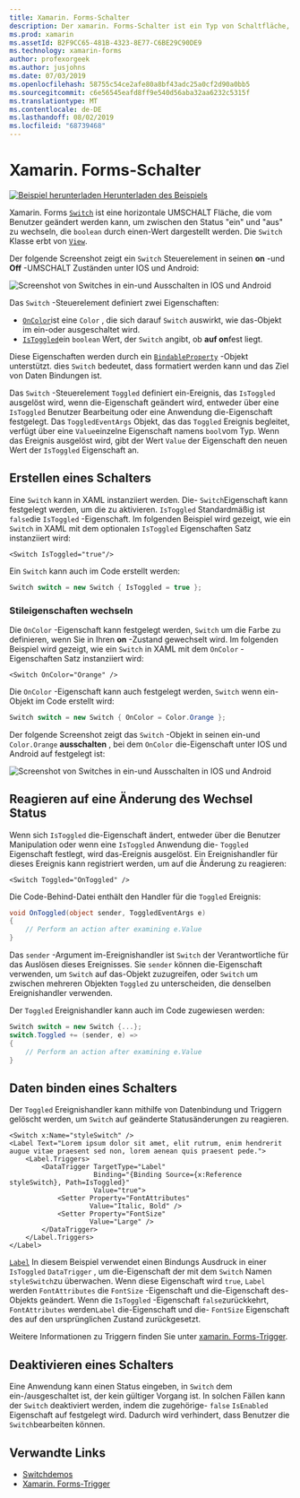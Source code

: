 ```yaml
---
title: Xamarin. Forms-Schalter
description: Der xamarin. Forms-Schalter ist ein Typ von Schaltfläche, der vom Benutzer geändert werden kann, um zwischen den Zuständen ein-und auszuschalten. In diesem Artikel wird erläutert, wie Sie die Switch-Klasse verwenden, um ein umschlendes Benutzeroberflächen Element anzuzeigen.
ms.prod: xamarin
ms.assetId: B2F9CC65-481B-4323-8E77-C6BE29C90DE9
ms.technology: xamarin-forms
author: profexorgeek
ms.author: jusjohns
ms.date: 07/03/2019
ms.openlocfilehash: 58755c54ce2afe80a8bf43adc25a0cf2d90a0bb5
ms.sourcegitcommit: c6e56545eafd8ff9e540d56aba32aa6232c5315f
ms.translationtype: MT
ms.contentlocale: de-DE
ms.lasthandoff: 08/02/2019
ms.locfileid: "68739468"
---
```

# <a name="xamarinforms-switch"></a>Xamarin. Forms-Schalter

[![Beispiel herunterladen](~/media/shared/download.png) Herunterladen des Beispiels](https://docs.microsoft.com/samples/xamarin/xamarin-forms-samples/userinterface-switchdemos/)

Xamarin. Forms [`Switch`](xref:Xamarin.Forms.Switch) ist eine horizontale UMSCHALT Fläche, die vom Benutzer geändert werden kann, um zwischen den Status "ein" und "aus" zu wechseln, die `boolean` durch einen-Wert dargestellt werden. Die `Switch` Klasse erbt von [`View`](xref:Xamarin.Forms.View).

Der folgende Screenshot zeigt ein `Switch` Steuerelement in seinen **on** -und **Off** -UMSCHALT Zuständen unter IOS und Android:

![Screenshot von Switches in ein-und Ausschalten in IOS und Android](switch-images/switch-states-default.png "Switches unter IOS und Android")

Das `Switch` -Steuerelement definiert zwei Eigenschaften:

* [`OnColor`](xref:Xamarin.Forms.Switch.OnColor)ist eine `Color` , die sich darauf `Switch` auswirkt, wie das-Objekt im ein-oder ausgeschaltet wird.
* [`IsToggled`](xref:Xamarin.Forms.Switch.IsToggled)ein `boolean` Wert, der `Switch` angibt, ob **auf on**fest liegt.

Diese Eigenschaften werden durch ein [`BindableProperty`](xref:Xamarin.Forms.BindableProperty) -Objekt unterstützt. dies `Switch` bedeutet, dass formatiert werden kann und das Ziel von Daten Bindungen ist.

Das `Switch` -Steuerelement `Toggled` definiert ein-Ereignis, das `IsToggled` ausgelöst wird, wenn die-Eigenschaft geändert wird, entweder über eine `IsToggled` Benutzer Bearbeitung oder eine Anwendung die-Eigenschaft festgelegt. Das `ToggledEventArgs` Objekt, das das `Toggled` Ereignis begleitet, verfügt über eine `Value`einzelne Eigenschaft namens `bool`vom Typ. Wenn das Ereignis ausgelöst wird, gibt der Wert `Value` der Eigenschaft den neuen Wert der `IsToggled` Eigenschaft an.

## <a name="create-a-switch"></a>Erstellen eines Schalters

Eine `Switch` kann in XAML instanziiert werden. Die- `Switch`Eigenschaft kann festgelegt werden, um die zu aktivieren. `IsToggled` Standardmäßig ist `false`die `IsToggled` -Eigenschaft. Im folgenden Beispiel wird gezeigt, wie ein `Switch` in XAML mit dem optionalen `IsToggled` Eigenschaften Satz instanziiert wird:

```xaml
<Switch IsToggled="true"/>
```

Ein `Switch` kann auch im Code erstellt werden:

```csharp
Switch switch = new Switch { IsToggled = true };
```

### <a name="switch-style-properties"></a>Stileigenschaften wechseln

Die `OnColor` -Eigenschaft kann festgelegt werden, `Switch` um die Farbe zu definieren, wenn Sie in Ihren **on** -Zustand gewechselt wird. Im folgenden Beispiel wird gezeigt, wie ein `Switch` in XAML mit dem `OnColor` -Eigenschaften Satz instanziiert wird:

```xaml
<Switch OnColor="Orange" />
```

Die `OnColor` -Eigenschaft kann auch festgelegt werden, `Switch` wenn ein-Objekt im Code erstellt wird:

```csharp
Switch switch = new Switch { OnColor = Color.Orange };
```

Der folgende Screenshot zeigt das `Switch` -Objekt in seinen ein-und `Color.Orange` **ausschalten** , bei dem `OnColor` die-Eigenschaft unter IOS und Android auf festgelegt ist:

![Screenshot von Switches in ein-und Ausschalten in IOS und Android](switch-images/switch-states-oncolor.png "Switches unter IOS und Android")

## <a name="respond-to-a-switch-state-change"></a>Reagieren auf eine Änderung des Wechsel Status

Wenn sich `IsToggled` die-Eigenschaft ändert, entweder über die Benutzer Manipulation oder wenn eine `IsToggled` Anwendung die- `Toggled` Eigenschaft festlegt, wird das-Ereignis ausgelöst. Ein Ereignishandler für dieses Ereignis kann registriert werden, um auf die Änderung zu reagieren:

```xaml
<Switch Toggled="OnToggled" />
```

Die Code-Behind-Datei enthält den Handler für die `Toggled` Ereignis:

```csharp
void OnToggled(object sender, ToggledEventArgs e)
{
    // Perform an action after examining e.Value
}
```

Das `sender` -Argument im-Ereignishandler ist `Switch` der Verantwortliche für das Auslösen dieses Ereignisses. Sie `sender` können die-Eigenschaft verwenden, um `Switch` auf das-Objekt zuzugreifen, oder `Switch` um zwischen mehreren Objekten `Toggled` zu unterscheiden, die denselben Ereignishandler verwenden.

Der `Toggled` Ereignishandler kann auch im Code zugewiesen werden:

```csharp
Switch switch = new Switch {...};
switch.Toggled += (sender, e) =>
{
    // Perform an action after examining e.Value
}
```

## <a name="data-bind-a-switch"></a>Daten binden eines Schalters

Der `Toggled` Ereignishandler kann mithilfe von Datenbindung und Triggern gelöscht werden, um `Switch` auf geänderte Statusänderungen zu reagieren.

```xaml
<Switch x:Name="styleSwitch" />
<Label Text="Lorem ipsum dolor sit amet, elit rutrum, enim hendrerit augue vitae praesent sed non, lorem aenean quis praesent pede.">
    <Label.Triggers>
        <DataTrigger TargetType="Label"
                     Binding="{Binding Source={x:Reference styleSwitch}, Path=IsToggled}"
                     Value="true">
            <Setter Property="FontAttributes"
                    Value="Italic, Bold" />
            <Setter Property="FontSize"
                    Value="Large" />
        </DataTrigger>
    </Label.Triggers>
</Label>
```

[`Label`](xref:Xamarin.Forms.Label) In diesem Beispiel verwendet einen Bindungs Ausdruck in einer `IsToggled` `DataTrigger` , um die-Eigenschaft der mit dem `Switch` Namen `styleSwitch`zu überwachen. Wenn diese Eigenschaft wird `true`, `Label` werden `FontAttributes` die `FontSize` -Eigenschaft und die-Eigenschaft des-Objekts geändert. Wenn die `IsToggled` -Eigenschaft `false`zurückkehrt, `FontAttributes` werden`Label` die-Eigenschaft und die- `FontSize` Eigenschaft des auf den ursprünglichen Zustand zurückgesetzt.

Weitere Informationen zu Triggern finden Sie unter [xamarin. Forms-Trigger](~/xamarin-forms/app-fundamentals/triggers.md).

## <a name="disable-a-switch"></a>Deaktivieren eines Schalters

Eine Anwendung kann einen Status eingeben, in `Switch` dem ein-/ausgeschaltet ist, der kein gültiger Vorgang ist. In solchen Fällen kann der `Switch` deaktiviert werden, indem die zugehörige- `false` `IsEnabled` Eigenschaft auf festgelegt wird. Dadurch wird verhindert, dass Benutzer die `Switch`bearbeiten können.

## <a name="related-links"></a>Verwandte Links

* [Switchdemos](https://docs.microsoft.com/samples/xamarin/xamarin-forms-samples/userinterface-switchdemos/)
* [Xamarin. Forms-Trigger](~/xamarin-forms/app-fundamentals/triggers.md)
